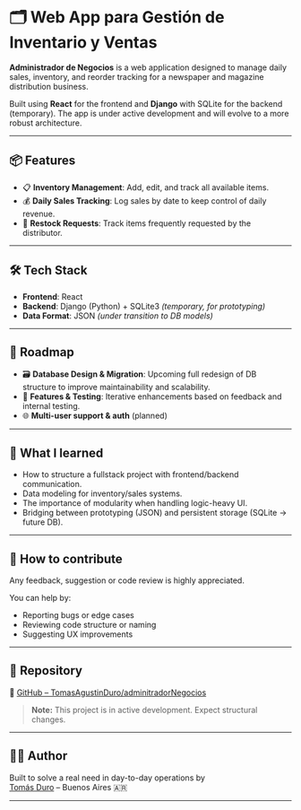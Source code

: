 # 🗂️ Web App para Gestión de Inventario y Ventas

**Administrador de Negocios** is a web application designed to manage daily sales, inventory, and reorder tracking for a newspaper and magazine distribution business.

Built using **React** for the frontend and **Django** with SQLite for the backend (temporary). The app is under active development and will evolve to a more robust architecture.

---

## 📦 Features

- 📋 **Inventory Management**: Add, edit, and track all available items.
- 💰 **Daily Sales Tracking**: Log sales by date to keep control of daily revenue.
- 🔁 **Restock Requests**: Track items frequently requested by the distributor.

---

## 🛠️ Tech Stack

- **Frontend**: React
- **Backend**: Django (Python) + SQLite3 *(temporary, for prototyping)*
- **Data Format**: JSON *(under transition to DB models)*

---

## 🚧 Roadmap

- 🗃️ **Database Design & Migration**: Upcoming full redesign of DB structure to improve maintainability and scalability.
- 🧪 **Features & Testing**: Iterative enhancements based on feedback and internal testing.
- 🌐 **Multi-user support & auth** (planned)

---

## 🧠 What I learned

- How to structure a fullstack project with frontend/backend communication.
- Data modeling for inventory/sales systems.
- The importance of modularity when handling logic-heavy UI.
- Bridging between prototyping (JSON) and persistent storage (SQLite → future DB).

---

## 🤝 How to contribute

Any feedback, suggestion or code review is highly appreciated.

You can help by:
- Reporting bugs or edge cases
- Reviewing code structure or naming
- Suggesting UX improvements

---

## 📂 Repository

🔗 [GitHub – TomasAgustinDuro/adminitradorNegocios](https://github.com/TomasAgustinDuro/adminitradorNegocios)

> **Note:** This project is in active development. Expect structural changes.

---

## 🙋‍♂️ Author

Built to solve a real need in day-to-day operations by  
[Tomás Duro](https://tommasdev.vercel.app) – Buenos Aires 🇦🇷

---

